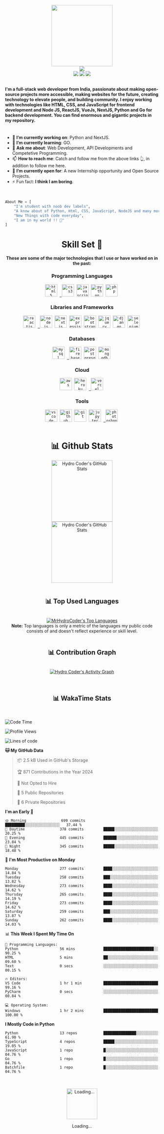 <div>
    <div align="center">
        <a href="https://github.com/MrHydroCoder">
            <img src="https://cdn.mrayush.me/img/Github-Readme/GitHub.png" height="200" />
        </a>
    </div>
    <div align="center">
        <a href="https://github.com/MrHydroCoder">
            <img
                src="https://readme-typing-svg.herokuapp.com?color=%232f97c1&size=32&center=true&vCenter=true&width=600&height=50&lines=Hi+👋,+I'm+Hydro+Coder;Student;Web+Developer;Software+Engineer;Freelancer;Open-Source+Enthusiast"
            />
        </a>
    </div>
    <div align="center">
        <a href="https://in.linkedin.com/in/MrHydroCoder/"><img src="https://img.shields.io/badge/Linkedin-0077b5?style=flat&logo=linkedin" /></a>
        <a href="mailto:hydrocoder@mrayush.me"><img src="https://img.shields.io/badge/Gmail-D14836?style=flat&logo=gmail&logoColor=white" /></a>
        <a href="https://twitter.com/MrHydroCoder"><img src="https://img.shields.io/badge/Twitter-1DA1F2?style=flat&logo=twitter&logoColor=white" /></a>
    </div>
    <div align="left">
        <br />
        <p>
            <strong>
                I'm a full-stack web developer from India, passionate about making open-source projects more accessible, making websites for the future, creating technology to elevate people, and building community.
                I enjoy working with technologies like HTML, CSS, and JavaScript for frontend development and Node JS, ReactJS, VueJs, NextJS, Python and Go for backend development. You can find enormous and gigantic projects in my repository.
            </strong>
        </p>
        <h1></h1>
        <ul>
            <li>🔭 <b>I’m currently working on</b>: Python and NextJS.</li>
            <li>🌱 <b>I’m currently learning</b>: GO.</li>
            <li>💬 <b>Ask me about</b>: Web Development, API Developments and Competetive Programming.</li>
            <li>📫 <b>How to reach me</b>: Catch and follow me from the above links 👆, in addition to follow me here.</li>
            <li>🤔 <b>I’m currently open for</b>: A new Internship opportunity and Open Source Projects.</li>
            <li>⚡ Fun fact: <b>I think I am boring</b>.</li>
        </ul>
        <br />
    </div>
</div>

```py
About Me = [
    "I'm student with noob dev labels",
    "A know about of Python, Html, CSS, JavaScript, NodeJS and many more libraraies, frameworks and databases",
    "New Things with code everyday",
    "I am in my world !! 💞"
]
```

<div align="center">
    <h1>Skill Set 💪</h1>
    <h4>These are some of the major technologies that I use or have worked on in the past:</h4>
</div>

<div align="center">
    <h3><b>Programming Languages</b></h3>
    <code><a href="https://www.w3.org/html/" target="_blank"><img src="https://cdn.mrayush.me/img/Github-Readme/html5-original.svg" title="HTML5" alt="html5" width="40" height="40"/></a></code>&nbsp;
    <code><a href="https://www.w3schools.com/css/" target="_blank"> <img src="https://cdn.mrayush.me/img/Github-Readme/css3-original.svg" title="CSS3" alt="css3" width="40" height="40"/></a></code>&nbsp;
    <code><a href="https://developer.mozilla.org/en-US/docs/Web/JavaScript" target="_blank"><img src="https://cdn.mrayush.me/img/Github-Readme/javascript-original.svg" title="JavaScript" alt="javascript" width="40" height="40"/></a></code>&nbsp;
    <code><a href="https://www.python.org" target="_blank"><img src="https://cdn.mrayush.me/img/Github-Readme/python-original.svg" title="Python" alt="python" width="40" height="40"/></a></code>&nbsp;
    <code><a href="https://www.php.net" target="_blank"><img src="https://cdn.mrayush.me/img/Github-Readme/php-original.svg" title="PHP" alt="php" width="40" height="40"/></a></code>&nbsp;
</div>

<div align="center">
    <h3><b>Libraries and Frameworks</b></h3>
    <code><a href="https://reactjs.org/" target="_blank"><img src="https://cdn.mrayush.me/img/Github-Readme/react-original.svg" title="ReactJS" alt="reactjs" width="40" height="40"/></a></code>&nbsp;
    <code><a href="https://nodejs.org/" target="_blank"> <img src="https://cdn.mrayush.me/img/Github-Readme/nodejs-original.svg" title="NodeJS" alt="nodejs" width="40" height="40"/></a></code>&nbsp;
    <code><a href="https://nextjs.org/" target="_blank"><img src="https://cdn.mrayush.me/img/Github-Readme/nextjs-original.svg" title="NextJS" alt="nextjs" width="40" height="40"/></a></code>&nbsp;
    <code><a href="https://expressjs.com/" target="_blank"><img src="https://cdn.mrayush.me/img/Github-Readme/express-original.svg" title="ExpressJS" alt="expressjs" width="40" height="40"/></a></code>&nbsp;
    <code><a href="https://getbootstrap.com/" target="_blank"><img src="https://cdn.mrayush.me/img/Github-Readme/bootstrap-original.svg" title="BootStrap" alt="bootstrap" width="40" height="40"/></a></code>&nbsp;
    <code><a href="https://jquery.com/" target="_blank"><img src="https://cdn.mrayush.me/img/Github-Readme/jquery-original.svg" title="jQuery" alt="jquery" width="40" height="40"/></a></code>&nbsp;
    <code><a href="https://www.djangoproject.com/" target="_blank"><img src="https://cdn.mrayush.me/img/Github-Readme/django-original.svg" title="Django" alt="django" width="40" height="40"/></a></code>&nbsp;
    <code><a href="https://www.selenium.dev/" target="_blank"><img src="https://cdn.mrayush.me/img/Github-Readme/selenium-original.svg" title="Selenium" alt="selenium" width="40" height="40"/></a></code>&nbsp;
</div>

<div align="center">
    <h3><b>Databases</b></h3>
    <code><a href="https://www.mysql.com/" target="_blank"><img src="https://cdn.mrayush.me/img/Github-Readme/mysql-original.svg" title="MySql" alt="mysql" width="40" height="40"/></a></code>&nbsp;
    <code><a href="https://firebase.com/" target="_blank"> <img src="https://cdn.mrayush.me/img/Github-Readme/firebase-icon.svg" title="Firebase" alt="firebase" width="40" height="40"/></a></code>&nbsp;
    <code><a href="https://www.postgresql.org/" target="_blank"><img src="https://cdn.mrayush.me/img/Github-Readme/postgresql-original.svg" title="PostgreSQL" alt="postgresql" width="40" height="40"/></a></code>&nbsp;
    <code><a href="https://mongodb.com/" target="_blank"><img src="https://cdn.mrayush.me/img/Github-Readme/mongodb-original.svg" title="MongoDB" alt="mongodb" width="40" height="40"/></a></code>&nbsp;
</div>

<div align="center">
    <h3><b>Cloud</b></h3>
    <code><a href="https://aws.amazon.com/" target="_blank"><img src="https://cdn.mrayush.me/img/Github-Readme/aws-icon.svg" title="AWS" alt="aws" width="40" height="40"/></a></code>&nbsp;
    <code><a href="https://heroku.com/" target="_blank"><img src="https://cdn.mrayush.me/img/Github-Readme/heroku-original.svg" title="Heroku" alt="heroku" width="40" height="40"/></a></code>&nbsp;
    <code><a href="https://vercel.com/" target="_blank"> <img src="https://cdn.mrayush.me/img/Github-Readme/vercel-icon-dark.svg" title="Vercel" alt="vercel" width="40" height="40"/></a></code>&nbsp;
</div>

<div align="center">
    <h3><b>Tools</b></h3>
    <code><a href="https://visualstudio.com/" target="_blank"><img src="https://cdn.mrayush.me/img/Github-Readme/vscode-original.svg" title="VSCode" alt="vscode" width="40" height="40"/></a></code>&nbsp;
    <code><a href="https://github.com/" target="_blank"><img src="https://cdn.mrayush.me/img/Github-Readme/github-original.svg" title="GitHub" alt="github" width="40" height="40"/></a></code>&nbsp;
    <code><a href="https://git-scm.com/" target="_blank"><img src="https://cdn.mrayush.me/img/Github-Readme/git-original.svg" title="Git" alt="git" width="40" height="40"/></a></code>&nbsp;
    <code><a href="https://jupyter.org/" target="_blank"><img src="https://cdn.mrayush.me/img/Github-Readme/jupyter-original.svg" title="Jupyter Notebook" alt="jupyter" width="40" height="40"/></a></code>&nbsp;
    <code><a href="https://www.adobe.com/in/products/photoshop.html" target="_blank"> <img src="https://cdn.mrayush.me/img/Github-Readme/photoshop-original.svg" title="Adobe Photoshop" alt="photoshop" width="40" height="40"/></a></code>&nbsp;
    <br><br>
</div>

<div>
    <div align="center">
        <h1>📊 Github Stats</h1>
        <a href="https://github.com/MrHydroCoder"><img src="https://ghstats.mrayush.in/api?username=MrHydroCoder&theme=blue-green&count_private=true&show_icons=true" title="Hydro Coder's GitHub Stats" height="200"/></a>
        <br>
        <a href="https://github.com/MrHydroCoder"><img src="https://ghstreak.mrayush.in/?user=MrHydroCoder&theme=blue-green" title="Hydro Coder's GitHub Stats" height="200"/></a>
        <br><br>
    </div>
</div>

<div align="center">
    <h2>📊 Top Used Languages</h2>
    <br><a href="https://github.com/MrHydroCoder"><img alt="MrHydroCoder's Top Languages" src="https://ghstats.mrayush.in/api/top-langs/?username=MrHydroCoder&langs_count=8&layout=compact&theme=blue-green&hide_border=true&bg_color=040f0f&title_color=2f97c1&icon_color=F8D866" title="MrHydroCoder's Top Languages"/></a><br>
    <b>Note:</b> Top languages is only a metric of the languages my public code consists of and doesn't reflect experience or skill level.
    <br><br>
</div>

<div align="center">
    <h2>📊 Contribution Graph</h2>
    <br><a href="https://github.com/MrHydroCoder"><img alt="Hydro Coder's Activity Graph" src="https://ghactivity.mrayush.me/graph?username=MrHydroCoder&bg_color=1F222E&color=F8D866&line=F85D7F&point=FFFFFF&hide_border=true" title="Contribution Graph"/></a>
</div>
<br><br>

<div>
    <div align="center">
    <h2>📊 WakaTime Stats</h2>
    </div>
    <br>

<!--START_SECTION:MrHydroCoder-->
![Code Time](http://img.shields.io/badge/Code%20Time-644%20hrs%209%20mins-blue)

![Profile Views](http://img.shields.io/badge/Profile%20Views-0-blue)

![Lines of code](https://img.shields.io/badge/From%20Hello%20World%20I%27ve%20Written-46.8%20thousand%20lines%20of%20code-blue)

**🐱 My GitHub Data** 

> 📦 2.5 kB Used in GitHub's Storage 
 > 
> 🏆 871 Contributions in the Year 2024
 > 
> 🚫 Not Opted to Hire
 > 
> 📜 5 Public Repositories 
 > 
> 🔑 6 Private Repositories 
 > 
**I'm an Early 🐤** 

```text
🌞 Morning                699 commits         █████████░░░░░░░░░░░░░░░░   37.44 % 
🌆 Daytime                378 commits         █████░░░░░░░░░░░░░░░░░░░░   20.25 % 
🌃 Evening                445 commits         ██████░░░░░░░░░░░░░░░░░░░   23.84 % 
🌙 Night                  345 commits         █████░░░░░░░░░░░░░░░░░░░░   18.48 % 
```
📅 **I'm Most Productive on Monday** 

```text
Monday                   277 commits         ████░░░░░░░░░░░░░░░░░░░░░   14.84 % 
Tuesday                  258 commits         ███░░░░░░░░░░░░░░░░░░░░░░   13.82 % 
Wednesday                273 commits         ████░░░░░░░░░░░░░░░░░░░░░   14.62 % 
Thursday                 265 commits         ████░░░░░░░░░░░░░░░░░░░░░   14.19 % 
Friday                   273 commits         ████░░░░░░░░░░░░░░░░░░░░░   14.62 % 
Saturday                 259 commits         ███░░░░░░░░░░░░░░░░░░░░░░   13.87 % 
Sunday                   262 commits         ████░░░░░░░░░░░░░░░░░░░░░   14.03 % 
```


📊 **This Week I Spent My Time On** 

```text
💬 Programming Languages: 
Python                   56 mins             ███████████████████████░░   90.25 % 
HTML                     5 mins              ██░░░░░░░░░░░░░░░░░░░░░░░   09.60 % 
Text                     0 secs              ░░░░░░░░░░░░░░░░░░░░░░░░░   00.15 % 

🔥 Editors: 
VS Code                  1 hr 1 min          █████████████████████████   99.16 % 
PyCharm                  0 secs              ░░░░░░░░░░░░░░░░░░░░░░░░░   00.84 % 

💻 Operating System: 
Windows                  1 hr 2 mins         █████████████████████████   100.00 % 
```

**I Mostly Code in Python** 

```text
Python                   13 repos            ███████████████░░░░░░░░░░   61.90 % 
TypeScript               4 repos             █████░░░░░░░░░░░░░░░░░░░░   19.05 % 
JavaScript               1 repo              █░░░░░░░░░░░░░░░░░░░░░░░░   04.76 % 
Go                       1 repo              █░░░░░░░░░░░░░░░░░░░░░░░░   04.76 % 
Batchfile                1 repo              █░░░░░░░░░░░░░░░░░░░░░░░░   04.76 % 
```




<!--END_SECTION:MrHydroCoder-->

</div>
<br><br>

<div>
    <div align="center">
        <a href="https://www.google.com/search?q=How+to+make+my+Internet+Connection+faster+%3F" target="_blank"><img src="https://cdn.mrayush.me/img/Github-Readme/GitHub.gif" title="Loading..." height="100"/></a>
        <p>Loading...</p>
    </div>
</div>

